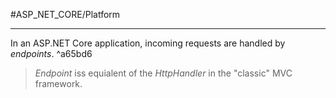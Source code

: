 #ASP_NET_CORE/Platform 

---

In an ASP.NET Core application, incoming requests are handled by _endpoints_. ^a65bd6

> _Endpoint_ iss equialent of the _HttpHandler_ in the "classic" MVC framework.